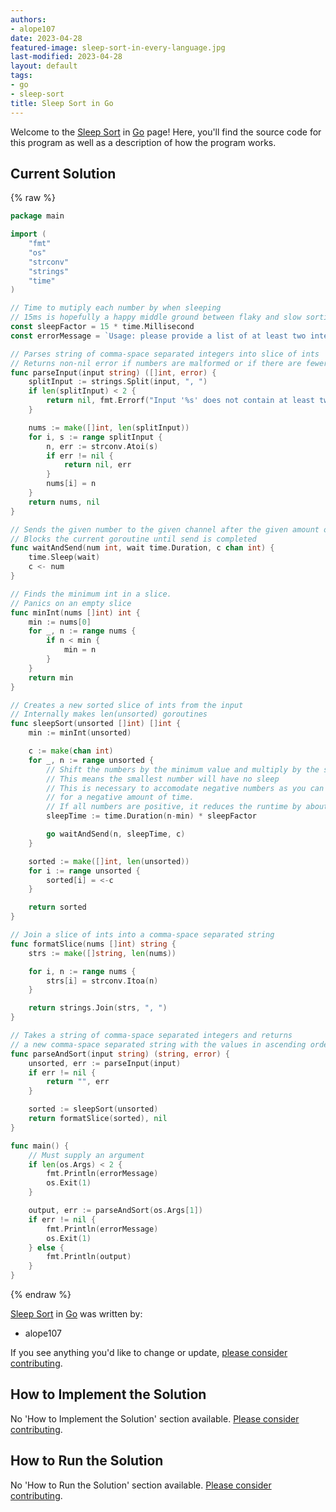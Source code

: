 ```yaml
---
authors:
- alope107
date: 2023-04-28
featured-image: sleep-sort-in-every-language.jpg
last-modified: 2023-04-28
layout: default
tags:
- go
- sleep-sort
title: Sleep Sort in Go
---
```


Welcome to the [Sleep Sort](https://sampleprograms.io/projects/sleep-sort) in [Go](https://sampleprograms.io/languages/go) page! Here, you'll find the source code for this program as well as a description of how the program works.

## Current Solution

{% raw %}

```go
package main

import (
    "fmt"
    "os"
    "strconv"
    "strings"
    "time"
)

// Time to mutiply each number by when sleeping
// 15ms is hopefully a happy middle ground between flaky and slow sorting
const sleepFactor = 15 * time.Millisecond
const errorMessage = `Usage: please provide a list of at least two integers to sort in the format "1, 2, 3, 4, 5"`

// Parses string of comma-space separated integers into slice of ints
// Returns non-nil error if numbers are malformed or if there are fewer than 2 numbers
func parseInput(input string) ([]int, error) {
    splitInput := strings.Split(input, ", ")
    if len(splitInput) < 2 {
        return nil, fmt.Errorf("Input '%s' does not contain at least two numbers", splitInput)
    }

    nums := make([]int, len(splitInput))
    for i, s := range splitInput {
        n, err := strconv.Atoi(s)
        if err != nil {
            return nil, err
        }
        nums[i] = n
    }
    return nums, nil
}

// Sends the given number to the given channel after the given amount of time
// Blocks the current goroutine until send is completed
func waitAndSend(num int, wait time.Duration, c chan int) {
    time.Sleep(wait)
    c <- num
}

// Finds the minimum int in a slice.
// Panics on an empty slice
func minInt(nums []int) int {
    min := nums[0]
    for _, n := range nums {
        if n < min {
            min = n
        }
    }
    return min
}

// Creates a new sorted slice of ints from the input
// Internally makes len(unsorted) goroutines
func sleepSort(unsorted []int) []int {
    min := minInt(unsorted)

    c := make(chan int)
    for _, n := range unsorted {
        // Shift the numbers by the minimum value and multiply by the sleepFactor
        // This means the smallest number will have no sleep
        // This is necessary to accomodate negative numbers as you can't sleep
        // for a negative amount of time.
        // If all numbers are positive, it reduces the runtime by about min * sleepFactor
        sleepTime := time.Duration(n-min) * sleepFactor

        go waitAndSend(n, sleepTime, c)
    }

    sorted := make([]int, len(unsorted))
    for i := range unsorted {
        sorted[i] = <-c
    }

    return sorted
}

// Join a slice of ints into a comma-space separated string
func formatSlice(nums []int) string {
    strs := make([]string, len(nums))

    for i, n := range nums {
        strs[i] = strconv.Itoa(n)
    }

    return strings.Join(strs, ", ")
}

// Takes a string of comma-space separated integers and returns
// a new comma-space separated string with the values in ascending order.
func parseAndSort(input string) (string, error) {
    unsorted, err := parseInput(input)
    if err != nil {
        return "", err
    }

    sorted := sleepSort(unsorted)
    return formatSlice(sorted), nil
}

func main() {
    // Must supply an argument
    if len(os.Args) < 2 {
        fmt.Println(errorMessage)
        os.Exit(1)
    }

    output, err := parseAndSort(os.Args[1])
    if err != nil {
        fmt.Println(errorMessage)
        os.Exit(1)
    } else {
        fmt.Println(output)
    }
}
```

{% endraw %}

[Sleep Sort](https://sampleprograms.io/projects/sleep-sort) in [Go](https://sampleprograms.io/languages/go) was written by:

- alope107

If you see anything you'd like to change or update, [please consider contributing](https://github.com/TheRenegadeCoder/sample-programs).

## How to Implement the Solution

No 'How to Implement the Solution' section available. [Please consider contributing](https://github.com/TheRenegadeCoder/sample-programs-website).

## How to Run the Solution

No 'How to Run the Solution' section available. [Please consider contributing](https://github.com/TheRenegadeCoder/sample-programs-website).
